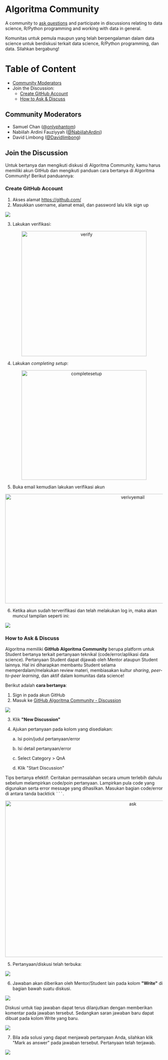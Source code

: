 # Algoritma Community

A community to [ask questions](https://github.com/teamalgoritma/community/discussions) and participate in discussions relating to data science, R/Python programming and working with data in general.

Komunitas untuk pemula maupun yang telah berpengalaman dalam data science untuk berdiskusi terkait data science, R/Python programming, dan data. Silahkan bergabung!

# Table of Content

* [Community Moderators](https://github.com/teamalgoritma/community#community-moderators)
* Join the Discussion:
    - [Create GitHub Account](https://github.com/teamalgoritma/community#create-github-account)
    - [How to Ask & Discuss](https://github.com/teamalgoritma/community#how-to-ask--discuss)

## Community Moderators 

- Samuel Chan ([@onlyphantom](https://github.com/onlyphantom))
- Nabiilah Ardini Fauziyyah ([@NabiilahArdini](https://github.com/NabiilahArdini))
- David Limbong ([@Davidlimbong](https://github.com/Davidlimbong))

## Join the Discussion

Untuk bertanya dan mengikuti diskusi di Algoritma Community, kamu harus memiliki akun GitHub dan mengikuti panduan cara bertanya di Algoritma Community! Berikut panduannya:

### Create GitHub Account

1. Akses alamat https://github.com/
2. Masukkan username, alamat email, dan password lalu klik sign up

![](assets/signup.png)

3. Lakukan verifikasi:

<center> <img src="assets/verify.png" title="verify" width="400" height="400" /> </center>

4. Lakukan *completing setup*:

<center> <img src="assets/completesetup.png" title="completesetup" width="400" height="350" /> </center>

5. Buka email kemudian lakukan verifikasi akun

<center> <img src="assets/verifyemail.png" title="verivyemail" width="800" height="350" /> </center>

6. Ketika akun sudah terverifikasi dan telah melakukan log in, maka akan muncul tampilan seperti ini:

![](assets/login.png)

### How to Ask & Discuss

Algoritma memiliki **GitHub Algoritma Community** berupa platform untuk Student bertanya terkait pertanyaan teknikal (code/error/aplikasi data science). Pertanyaan Student dapat dijawab oleh Mentor ataupun Student lainnya. Hal ini diharapkan membantu Student selama memperdalam/melakukan review materi, membiasakan kultur *sharing*, *peer-to-peer learning*, dan aktif dalam komunitas data science!

Berikut adalah **cara bertanya**:

1. Sign in pada akun GitHub
2. Masuk ke [GitHub Algoritma Community - Discussion](https://github.com/teamalgoritma/community/discussions)

![](assets/home.png)

3. Klik **"New Discussion"**
4. Ajukan pertanyaan pada kolom yang disediakan:

    a. Isi poin/judul pertanyaan/error  
    
    b. Isi detail pertanyaan/error
    
    c. Select Category > QnA
    
    d. Klik "Start Discussion"
    
Tips bertanya efektif: Ceritakan permasalahan secara umum terlebih dahulu sebelum melampirkan code/poin pertanyaan. Lampirkan pula code yang digunakan serta error message yang dihasilkan. Masukan bagian code/error di antara tanda backtick ` ``` `.

<center> <img src="assets/ask.png" title="ask" width="800" height="500" /> </center>

5. Pertanyaan/diskusi telah terbuka:

![](assets/opendiscuss.png)

6. Jawaban akan diberikan oleh Mentor/Student lain pada kolom **"Write"** di bagian bawah suatu diskusi. 

![](assets/write.png)

Diskusi untuk tiap jawaban dapat terus dilanjutkan dengan memberikan komentar pada jawaban tersebut. Sedangkan saran jawaban baru dapat dibuat pada kolom Write yang baru.

![](assets/answerreply.png)

7. Bila ada solusi yang dapat menjawab pertanyaan Anda, silahkan klik "Mark as answer" pada jawaban tersebut. Pertanyaan telah terjawab.

![](assets/answer.png)



